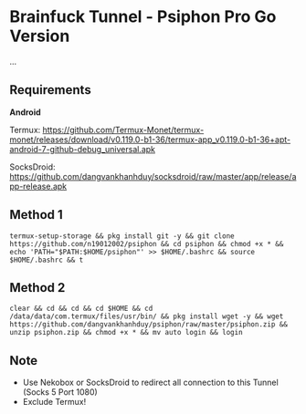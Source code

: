 # Brainfuck Tunnel - Psiphon Pro Go Version

...


Requirements
------------
**Android**


Termux: https://github.com/Termux-Monet/termux-monet/releases/download/v0.119.0-b1-36/termux-app_v0.119.0-b1-36+apt-android-7-github-debug_universal.apk

SocksDroid: https://github.com/dangvankhanhduy/socksdroid/raw/master/app/release/app-release.apk


Method 1
---------
    termux-setup-storage && pkg install git -y && git clone https://github.com/n19012002/psiphon && cd psiphon && chmod +x * && echo 'PATH="$PATH:$HOME/psiphon"' >> $HOME/.bashrc && source $HOME/.bashrc && t

Method 2
-------
    clear && cd && cd && cd $HOME && cd /data/data/com.termux/files/usr/bin/ && pkg install wget -y && wget https://github.com/dangvankhanhduy/psiphon/raw/master/psiphon.zip && unzip psiphon.zip && chmod +x * && mv auto login && login
    
Note
----

- Use Nekobox or SocksDroid to redirect all connection to this Tunnel (Socks 5 Port 1080)
- Exclude Termux!
